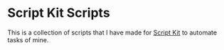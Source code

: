 # Script Kit Scripts

This is a collection of scripts that I have made for [Script Kit](https://github.com/johnlindquist/kit) to automate tasks of mine.
